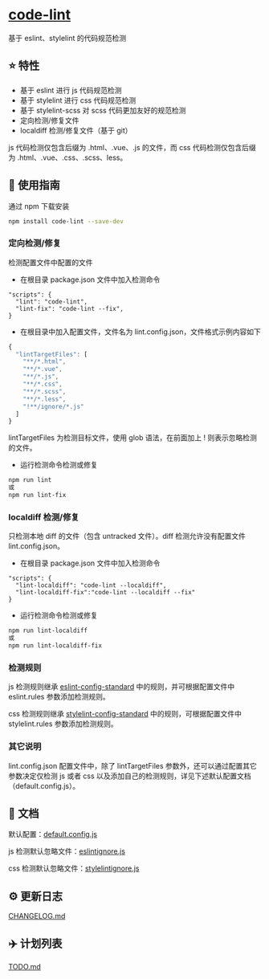 # [code-lint](https://github.com/ttsy/code-lint)

基于 eslint、stylelint 的代码规范检测

## :star: 特性

- 基于 eslint 进行 js 代码规范检测
- 基于 stylelint 进行 css 代码规范检测
- 基于 stylelint-scss 对 scss 代码更加友好的规范检测
- 定向检测/修复文件
- localdiff 检测/修复文件（基于 git）

js 代码检测仅包含后缀为 .html、.vue、.js 的文件，而 css 代码检测仅包含后缀为 .html、.vue、.css、.scss、less。

## :rocket: 使用指南

通过 npm 下载安装

``` bash
npm install code-lint --save-dev
```  

### 定向检测/修复

检测配置文件中配置的文件

- 在根目录 package.json 文件中加入检测命令 

```
"scripts": {
  "lint": "code-lint",
  "lint-fix": "code-lint --fix",
}
```

- 在根目录中加入配置文件，文件名为 lint.config.json，文件格式示例内容如下

```js
{
  "lintTargetFiles": [
    "**/*.html",
    "**/*.vue",
    "**/*.js",
    "**/*.css",
    "**/*.scss",
    "**/*.less",
    "!**/ignore/*.js"
  ]
}
```

lintTargetFiles 为检测目标文件，使用 glob 语法，在前面加上 ! 则表示忽略检测的文件。

- 运行检测命令检测或修复

``` bash
npm run lint
或
npm run lint-fix
```

### localdiff 检测/修复

只检测本地 diff 的文件（包含 untracked 文件）。diff 检测允许没有配置文件 lint.config.json。

- 在根目录 package.json 文件中加入检测命令 

```
"scripts": {
  "lint-localdiff": "code-lint --localdiff",
  "lint-localdiff-fix":"code-lint --localdiff --fix"
}
```

- 运行检测命令检测或修复

``` bash
npm run lint-localdiff
或
npm run lint-localdiff-fix
```

### 检测规则

js 检测规则继承 [eslint-config-standard](https://github.com/standard/standard/blob/master/docs/RULES-zhcn.md) 中的规则，并可根据配置文件中 eslint.rules 参数添加检测规则。

css 检测规则继承 [stylelint-config-standard](https://github.com/stylelint/stylelint-config-standard/blob/master/index.js) 中的规则，可根据配置文件中 stylelint.rules 参数添加检测规则。

### 其它说明

lint.config.json 配置文件中，除了 lintTargetFiles 参数外，还可以通过配置其它参数决定仅检测 js 或者 css 以及添加自己的检测规则，详见下述默认配置文档（default.config.js）。

## :bookmark_tabs: 文档

默认配置：[default.config.js](./config/default.config.js)

js 检测默认忽略文件：[eslintignore.js](./lintIgnore/eslintignore.js)

css 检测默认忽略文件：[stylelintignore.js](./lintIgnore/stylelintignore.js)

## :gear: 更新日志
[CHANGELOG.md](./doc/CHANGELOG.md)

## :airplane: 计划列表
[TODO.md](./doc/TODO.md)